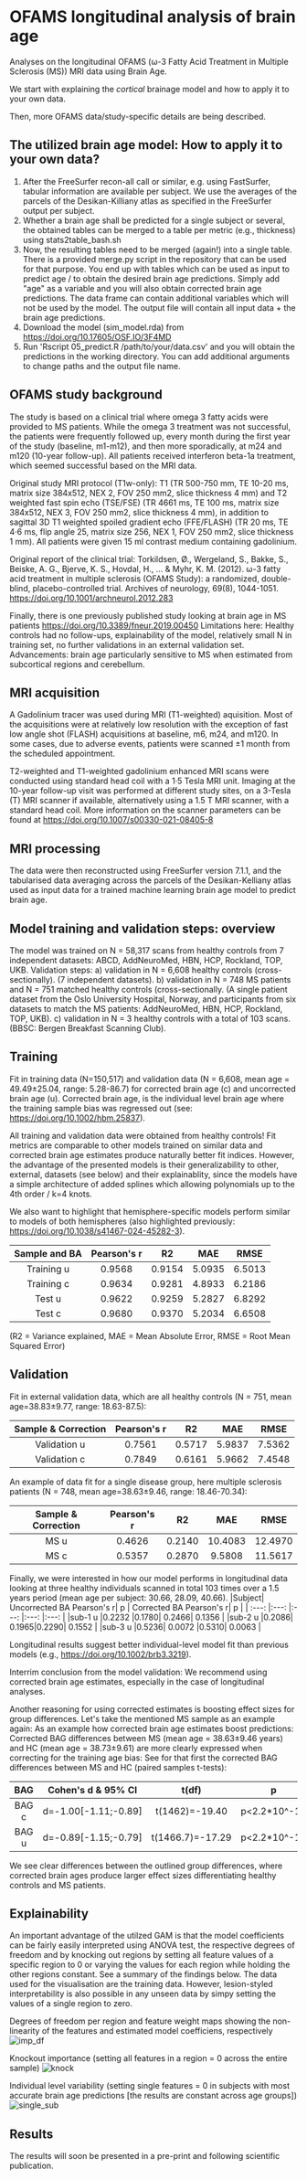 # OFAMS longitudinal analysis of brain age
Analyses on the longitudinal OFAMS (ω-3 Fatty Acid Treatment in Multiple Sclerosis (MS)) MRI data using Brain Age.

We start with explaining the _cortical_ brainage model and how to apply it to your own data.

Then, more OFAMS data/study-specific details are being described.

## The utilized brain age model: How to apply it to your own data?
1. After the FreeSurfer recon-all call or similar, e.g. using FastSurfer, tabular information are available per subject. We use the averages of the parcels of the Desikan-Killiany atlas as specified in the FreeSurfer output per subject.
2. Whether a brain age shall be predicted for a single subject or several, the obtained tables can be merged to a table per metric (e.g., thickness) using stats2table_bash.sh
3. Now, the resulting tables need to be merged (again!) into a single table. There is a provided merge.py script in the repository that can be used for that purpose. You end up with tables which can be used as input to predict age / to obtain the desired brain age predictions. Simply add "age" as a variable and you will also obtain corrected brain age predictions. The data frame can contain additional variables which will not be used by the model. The output file will contain all input data + the brain age predictions.
4. Download the model (sim_model.rda) from https://doi.org/10.17605/OSF.IO/3F4MD 
5. Run 'Rscript 05_predict.R /path/to/your/data.csv' and you will obtain the predictions in the working directory. You can add additional arguments to change paths and the output file name.


## OFAMS study background
The study is based on a clinical trial where omega 3 fatty acids were provided to MS patients. While the omega 3 treatment was not successful, the patients were frequently followed up, every month during the first year of the study (baseline, m1-m12), and then more sporadically, at m24 and m120 (10-year follow-up). All patients received  interferon beta-1a treatment, which seemed successful based on the MRI data.

Original study MRI protocol (T1w-only):
T1 (TR 500-750 mm, TE 10-20 ms, matrix size 384x512, NEX 2, FOV 250 mm2, slice thickness 4 mm) and T2 weighted fast spin echo (TSE/FSE) (TR 4661 ms, TE 100 ms, matrix size 384x512, NEX 3, FOV 250 mm2, slice thickness 4 mm), in addition to sagittal 3D T1 weighted spoiled gradient echo (FFE/FLASH) (TR 20 ms, TE 4·6 ms, flip angle 25, matrix size 256, NEX 1, FOV 250 mm2, slice thickness 1 mm). All patients were given 15 ml contrast medium containing gadolinium.

Original report of the clinical trial: 
Torkildsen, Ø., Wergeland, S., Bakke, S., Beiske, A. G., Bjerve, K. S., Hovdal, H., ... & Myhr, K. M. (2012). ω-3 fatty acid treatment in multiple sclerosis (OFAMS Study): a randomized, double-blind, placebo-controlled trial. Archives of neurology, 69(8), 1044-1051. https://doi.org/10.1001/archneurol.2012.283

Finally, there is one previously published study looking at brain age in MS patients https://doi.org/10.3389/fneur.2019.00450
Limitations here: Healthy controls had no follow-ups, explainability of the model, relatively small N in training set, no further validations in an external validation set.
Advancements: brain age particularly sensitive to MS when estimated from subcortical regions and cerebellum.

## MRI acquisition 
A Gadolinium tracer was used during MRI (T1-weighted) aquisition. Most of the acquisitions were at relatively low resolution with the exception of fast low angle shot (FLASH) acquisitions at baseline, m6, m24, and m120. In some cases, due to adverse events, patients were scanned ±1 month from the scheduled appointment.

T2-weighted and T1-weighted gadolinium enhanced MRI scans were conducted using standard head coil with a 1·5 Tesla MRI unit. Imaging at the 10-year follow-up visit was performed at
different study sites, on a 3-Tesla (T) MRI scanner if available, alternatively using a 1.5 T MRI scanner, with a standard head coil. More information on the scanner parameters can be found at https://doi.org/10.1007/s00330-021-08405-8

## MRI processing
The data were then reconstructed using FreeSurfer version 7.1.1, and the tabularised data averaging across the parcels of the Desikan-Kelliany atlas used as input data for a trained machine learning brain age model to predict brain age.

## Model training and validation steps: overview
The model was trained on N = 58,317 scans from healthy controls from 7 independent datasets: ABCD, AddNeuroMed, HBN, HCP, Rockland, TOP, UKB.
Validation steps:
 a) validation in N = 6,608 healthy controls (cross-sectionally). (7 independent datasets).
 b) validation in N = 748 MS patients and N = 751 matched healthy controls (cross-sectionally. (A single patient dataset from the Oslo University Hospital, Norway, and participants from six datasets to match the MS patients: AddNeuroMed, HBN, HCP, Rockland, TOP, UKB).
 c) validation in N = 3 healthy controls with a total of 103 scans. (BBSC: Bergen Breakfast Scanning Club).

## Training
Fit in training data (N=150,517) and validation data (N = 6,608, mean age = 49.49±25.04, range: 5.28-86.7) for corrected brain age (c) and uncorrected brain age (u). Corrected brain age, is the individual level brain age where the training sample bias was regressed out (see: https://doi.org/10.1002/hbm.25837).

All training and validation data were obtained from healthy controls! Fit metrics are comparable to other models trained on similar data and corrected brain age estimates produce naturally better fit indices. However, the advantage of the presented models is their generalizability to other, external, datasets (see below) and their explainablity, since the models have a simple architecture of added splines which allowing polynomials up to the 4th order / k=4 knots.

We also want to highlight that hemisphere-specific models perform similar to models of both hemispheres (also highlighted previously: https://doi.org/10.1038/s41467-024-45282-3).

|    Sample and BA    | Pearson's r	|   R2   |	 MAE  |	 RMSE  |
| :---------: |   :---------: |  :---: |  :---: |  :---: |
|Training u   |   0.9568|0.9154|5.0935|6.5013|
|Training c   |   0.9634|0.9281|4.8933|6.2186|
|Test u |   0.9622|0.9259|5.2827|6.8292|
|Test c |   0.9680|0.9370|5.2034|6.6508|

(R2 = Variance explained, MAE = Mean Absolute Error, RMSE = Root Mean Squared Error)

## Validation
Fit in external validation data, which are all healthy controls (N = 751, mean age=38.83±9.77, range: 18.63-87.5):

| Sample & Correction | Pearson's r	|   R2   |	 MAE  |	 RMSE  |
|  :----------------------: | :---------: |  :---: |  :---: |  :---: |
|   Validation u    | 0.7561|0.5717|5.9837|7.5362|
|    Validation c    | 0.7849|0.6161|5.9662|7.4548|

An example of data fit for a single disease group, here multiple sclerosis patients (N = 748, mean age=38.63±9.46, range: 18.46-70.34):

| Sample & Correction | Pearson's r	|   R2   |	 MAE  |	 RMSE  |
|  :----------------------: | :---------: |  :---: |  :---: |  :---: |
|    MS u    | 0.4626|0.2140|10.4083|12.4970|
|    MS c    | 0.5357|0.2870|9.5808|11.5617|

Finally, we were interested in how our model performs in longitudinal data looking at three healthy individuals scanned in total 103 times over a 1.5 years period (mean age per subject: 30.66, 28.09, 40.66).
|Subject|	Uncorrected BA Pearson's r|	p	| Corrected BA Pearson's r|	p	|
| :---: |:---: |:---: |:---: |:---: |
|sub-1 u	|0.2232	|0.1780|	0.2466|	0.1356	|
|sub-2 u	|0.2086|	0.1965|0.2290|	0.1552	|
|sub-3 u	|0.5236|	0.0072	|0.5310|	0.0063	|


Longitudinal results suggest better individual-level model fit than previous models (e.g., https://doi.org/10.1002/brb3.3219).

Interrim conclusion from the model validation: We recommend using corrected brain age estimates, especially in the case of longitudinal analyses.

Another reasoning for using corrected estimates is boosting effect sizes for group differences. Let's take the mentioned MS sample as an example again:
As an example how corrected brain age estimates boost predictions:
Corrected BAG differences between MS (mean age = 38.63±9.46 years) and HC (mean age = 38.73±9.61) are more clearly expressed when correcting for the training age bias:
See for that first the corrected BAG differences between MS and HC (paired samples t-tests):

| BAG | Cohen's d & 95% CI | t(df) | p|
|:---:|:---:|:---:|:---:|
|BAG c| d=-1.00[-1.11;-0.89] | t(1462)=-19.40| p<2.2*10^-16|
|BAG u| d=-0.89[-1.15;-0.79]| t(1466.7)=-17.29| p<2.2*10^-16|

We see clear differences between the outlined group differences, where corrected brain ages produce larger effect sizes differentiating healthy controls and MS patients.

## Explainability
An important advantage of the utilzed GAM is that the model coefficients can be fairly easily interpreted using ANOVA test, the respective degrees of freedom and by knocking out regions by setting all feature values of a specific region to 0 or varying the values for each region while holding the other regions constant. See a summary of the findings below. The data used for the visualisation are the training data. However, lesion-styled interpretability is also possible in any unseen data by simpy setting the values of a single region to zero.

Degrees of freedom per region and feature weight maps showing the non-linearity of the features and estimated model coefficiens, respectively
![imp_df](https://github.com/user-attachments/assets/01849aeb-f422-4e39-b712-df784aad3ed6)

Knockout importance (setting all features in a region = 0 across the entire sample)
![knock](https://github.com/user-attachments/assets/3984a13e-c650-4cf5-862c-cb0e365d866e)

Individual level variability (setting single features = 0 in subjects with most accurate brain age predictions [the results are constant across age groups]) 
![single_sub](https://github.com/user-attachments/assets/7a353fd5-b83f-4eb1-863d-04b163e23d00)


## Results
The results will soon be presented in a pre-print and following scientific publication.


